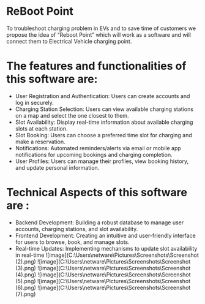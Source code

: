# ReBoot Point
To troubleshoot charging problem in EVs and to save time of customers we propose the idea of “Reboot Point” which will work as a software and will connect them to Electrical Vehicle charging point.
# The features and functionalities of this software are:
* User Registration and Authentication: Users can create accounts and log in securely.
* Charging Station Selection: Users can view available charging stations on a map and select the one closest to them.
* Slot Availability: Display real-time information about available charging slots at each station.
* Slot Booking: Users can choose a preferred time slot for charging and make a reservation.
* Notifications: Automated reminders/alerts via email or mobile app notifications for upcoming bookings and charging completion.
* User Profiles: Users can manage their profiles, view booking history, and update personal information.
# Technical Aspects of this software are :
* Backend Development: Building a robust database to manage user accounts, charging stations, and slot availability.
* Frontend Development: Creating an intuitive and user-friendly interface for users to browse, book, and manage slots.
* Real-time Updates: Implementing mechanisms to update slot availability in real-time
![image](C:\Users\netware\Pictures\Screenshots\Screenshot (2).png)
![image](C:\Users\netware\Pictures\Screenshots\Screenshot (3).png)
![image](C:\Users\netware\Pictures\Screenshots\Screenshot (4).png)
![image](C:\Users\netware\Pictures\Screenshots\Screenshot (5).png)
![image](C:\Users\netware\Pictures\Screenshots\Screenshot (6).png)
![image](C:\Users\netware\Pictures\Screenshots\Screenshot (7).png)
